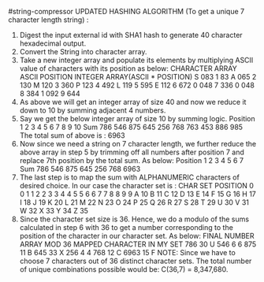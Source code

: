 #string-compressor
UPDATED HASHING ALGORITHM (To get a unique 7 character length string) :
1. Digest the input external id with SHA1 hash to generate 40 character hexadecimal output.
2. Convert the String into character array.
3. Take a new integer array and populate its elements by multiplying ASCII value of characters with its position as below:
CHARACTER ARRAY	ASCII	POSITION	INTEGER ARRAY(ASCII * POSITION)
S	083	1	83
A	065	2	130
M	120	3	360
P	123	4	492
L	119	5	595
E	112	6	672
0	048	7	336
0	048	8	384
1	092	9	644
4. As above we will get an integer array of size 40 and now we reduce it down to 10 by summing adjacent 4 numbers.
5. Say we get the below integer array of size 10 by summing logic.
Position	1	2	3	4	5	6	7	8	9	10
Sum	        786	546	875	645	256	768	763	453	886	985
The total sum of above is : 6963
6. Now since we need a string on 7 character length, we further reduce the above array in step 5 by trimming off all numbers after position 7 and replace 7th position by the total sum. As below:
Position	1	2	3	4	5	6	7
Sum	        786	546	875	645	256	768	6963
7. The last step is to map the sum with ALPHANUMERIC characters of desired choice. In our case the character set is :
CHAR SET	POSITION
0	0
1	1
2	2
3	3
4	4
5	5
6	6
7	7
8	8
9	9
A	10
B	11
C	12
D	13
E	14
F	15
G	16
H	17
I	18
J	19
K	20
L	21
M	22
N	23
O	24
P	25
Q	26
R	27
S	28
T	29
U	30
V	31
W	32
X	33
Y	34
Z	35
8. Since the character set size is 36. Hence, we do a modulo of the sums calculated in step 6 with 36 to get a number corresponding to the position of the character in our character set. As below:
FINAL NUMBER ARRAY	MOD 36	MAPPED CHARACTER IN MY SET
786	 30	U
546	 6	6
875	 11	B
645	 33	X
256	 4	4
768	 12	C
6963 15	F
NOTE: Since we have to choose 7 characters out of 36 distinct character sets. The total number of unique combinations possible would be: C(36,7) = 8,347,680.

